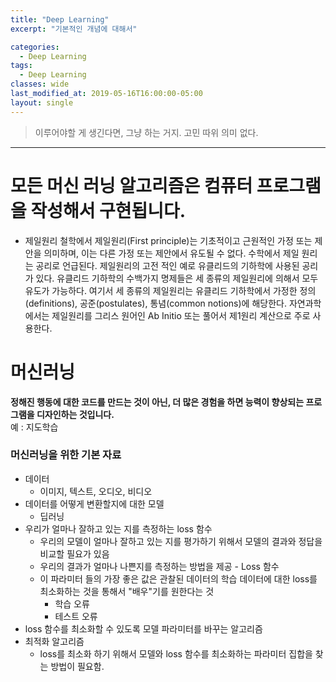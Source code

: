 ```yaml
---
title: "Deep Learning"
excerpt: "기본적인 개념에 대해서"

categories:
  - Deep Learning
tags:
  - Deep Learning
classes: wide
last_modified_at: 2019-05-16T16:00:00-05:00
layout: single
---
```


> 이루어야할 게 생긴다면, 그냥 하는 거지. 고민 따위 의미 없다.  

***

# 모든 머신 러닝 알고리즘은 컴퓨터 프로그램을 작성해서 구현됩니다. 
- 제일원리
철학에서 제일원리(First principle)는 기초적이고 근원적인 가정 또는 제안을 의미하며, 이는 다른 가정 또는 제안에서 유도될 수 없다. 수학에서 제일 원리는 공리로 언급된다.
제일원리의 고전 적인 예로 유클리드의 기하학에 사용된 공리가 있다. 유클리드 기하학의 수백가지 명제들은 세 종류의 제일원리에 의해서 모두 유도가 가능하다. 여기서 세 종류의 제일원리는 유클리드 기하학에서 가정한 정의(definitions), 공준(postulates), 통념(common notions)에 해당한다.
자연과학에서는 제일원리를 그리스 원어인 Ab Initio 또는 풀어서 제1원리 계산으로 주로 사용한다.

# 머신러닝 

**정해진 행동에 대한 코드를 만드는 것이 아닌, 더 많은 경험을 하면 능력이 향상되는 프로그램을 디자인하는 것입니다.**  
예 : 지도학습

### 머신러닝을 위한 기본 자료 
- 데이터 
  - 이미지, 텍스트, 오디오, 비디오
- 데이터를 어떻게 변환할지에 대한 모델
  - 딥러닝 
- 우리가 얼마나 잘하고 있는 지를 측정하는 loss 함수 
  - 우리의 모델이 얼마나 잘하고 있는 지를 평가하기 위해서 모델의 결과와 정답을 비교할 필요가 있음 
  - 우리의 결과가 얼마나 나쁜지를 측정하는 방법을 제공 - Loss 함수 
  - 이 파라미터 들의 가장 좋은 값은 관찰된 데이터의 학습 데이터에 대한 loss를 최소화하는 것을 통해서 "배우"기를 원한다는 것
    - 학습 오류
    - 테스트 오류 
- loss 함수를 최소화할 수 있도록 모델 파라미터를 바꾸는 알고리즘 
- 최적화 알고리즘 
  - loss를 최소화 하기 위해서 모델와 loss 함수를 최소화하는 파라미터 집합을 찾는 방법이 필요함. 
